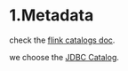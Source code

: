 
# 1.Metadata

check the [flink catalogs doc](https://nightlies.apache.org/flink/flink-docs-master/docs/dev/table/catalogs/).

we choose the [JDBC Catalog](https://nightlies.apache.org/flink/flink-docs-master/docs/connectors/table/jdbc/#jdbc-catalog).

